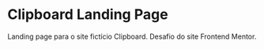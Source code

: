 # Clipboard Landing Page
Landing page para o site fictício Clipboard. Desafio do site Frontend Mentor.
